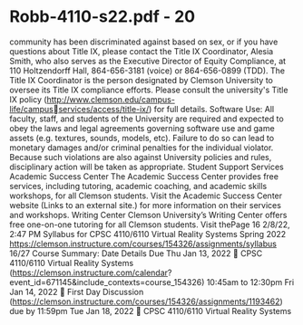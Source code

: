 # Robb-4110-s22.pdf - 20

community has been discriminated against based on sex, or if you have questions about Title IX, please
contact the Title IX Coordinator, Alesia Smith, who also serves as the Executive Director of Equity
Compliance, at 110 Holtzendorff Hall, 864-656-3181 (voice) or 864-656-0899 (TDD). The Title IX
Coordinator is the person designated by Clemson University to oversee its Title IX compliance efforts.
Please consult the university's Title IX policy (http://www.clemson.edu/campus-life/campusservices/access/title-ix/) for full details.
Software Use:
All faculty, staff, and students of the University are required and expected to obey the laws and legal
agreements governing software use and game assets (e.g. textures, sounds, models, etc). Failure to do
so can lead to monetary damages and/or criminal penalties for the individual violator. Because such
violations are also against University policies and rules, disciplinary action will be taken as appropriate.
Student Support Services
Academic Success Center
The Academic Success Center provides free services, including tutoring, academic coaching, and
academic skills workshops, for all Clemson students. Visit the Academic Success Center website (Links
to an external site.) for more information on their services and workshops.
Writing Center
Clemson University’s Writing Center offers free one-on-one tutoring for all Clemson students. Visit thePage 16
2/8/22, 2:47 PM Syllabus for CPSC 4110/6110 Virtual Reality Systems Spring 2022
https://clemson.instructure.com/courses/154326/assignments/syllabus 16/27
Course Summary:
Date Details Due
Thu Jan 13, 2022
 CPSC 4110/6110 Virtual Reality
Systems
(https://clemson.instructure.com/calendar?
event_id=671145&include_contexts=course_154326)
10:45am to 12:30pm
Fri Jan 14, 2022  First Day Discussion
(https://clemson.instructure.com/courses/154326/assignments/1193462)
due by 11:59pm
Tue Jan 18, 2022
 CPSC 4110/6110 Virtual Reality
Systems